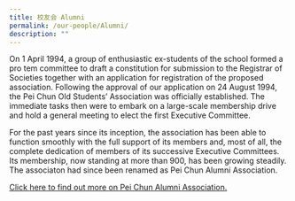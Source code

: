 ```yaml
---
title: 校友会 Alumni
permalink: /our-people/Alumni/
description: ""
---
```

On 1 April 1994, a group of enthusiastic ex-students of the school formed a pro tem committee to draft a constitution for submission to the Registrar of Societies together with an application for registration of the proposed association. Following the approval of our application on 24 August 1994, the Pei Chun Old Students’ Association was officially established. The immediate tasks then were to embark on a large-scale membership drive and hold a general meeting to elect the first Executive Committee.

For the past years since its inception, the association has been able to function smoothly with the full support of its members and, most of all, the complete dedication of members of its successive Executive Committees. Its membership, now standing at more than 900, has been growing steadily. The associaton had since been renamed as Pei Chun Alumni Association.

[Click here to find out more on Pei Chun Alumni Association. ](https://www.peichunalumni.sg/)